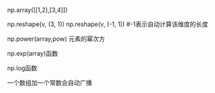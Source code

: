 np.array([[1,2],[3,4]])

np.reshape(v, (3, 1))
np.reshape(v, (-1, 1)) #-1表示自动计算该维度的长度

np.power(array,pow) 元素的幂次方

np.exp(array)函数

np.log函数

一个数组加一个常数会自动广播
